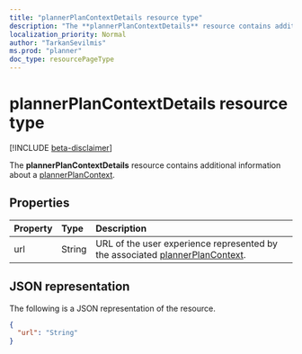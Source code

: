 ```yaml
---
title: "plannerPlanContextDetails resource type"
description: "The **plannerPlanContextDetails** resource contains additional information about a plannerPlanContext."
localization_priority: Normal
author: "TarkanSevilmis"
ms.prod: "planner"
doc_type: resourcePageType
---
```


# plannerPlanContextDetails resource type

[!INCLUDE [beta-disclaimer](../../includes/beta-disclaimer.md)]

The **plannerPlanContextDetails** resource contains additional information about a [plannerPlanContext](plannerplancontext.md).

## Properties
| Property	   | Type	|Description|
|:---------------|:--------|:----------|
|url|String|URL of the user experience represented by the associated [plannerPlanContext](plannerplancontext.md). |

## JSON representation

The following is a JSON representation of the resource.

<!-- {
  "blockType": "resource",
  "optionalProperties": [

  ],
  "@odata.type": "microsoft.graph.plannerPlanContextDetails"
}-->

```json
{
  "url": "String"
}

```

<!-- uuid: 8fcb5dbc-d5aa-4681-8e31-b001d5168d79
2015-10-25 14:57:30 UTC -->
<!--
{
  "type": "#page.annotation",
  "description": "plannerPlanContextDetails resource",
  "keywords": "",
  "section": "documentation",
  "tocPath": "",
  "suppressions": [
    "Error: /api-reference/beta/resources/plannerplancontextdetails.md:\r\n      Exception processing links.\r\n    System.ArgumentException: Link Definition was null. Link text: !INCLUDE [beta-disclaimer](../../includes/beta-disclaimer.md)\r\n      at ApiDoctor.Validation.DocFile.get_LinkDestinations()\r\n      at ApiDoctor.Validation.DocSet.ValidateLinks(Boolean includeWarnings, String[] relativePathForFiles, IssueLogger issues, Boolean requireFilenameCaseMatch, Boolean printOrphanedFiles)"
  ]
}
-->
